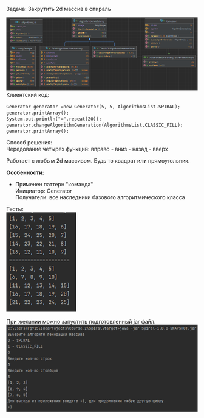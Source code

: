 Задача: Закрутить 2d массив в спираль

![img_1.png](img_1.png)  
Клиентский код:

```
Generator generator =new Generator(5, 5, AlgorithmsList.SPIRAL);
generator.printArray();
System.out.println("=".repeat(20));
generator.changeAlgorithmGeneration(AlgorithmsList.CLASSIC_FILL);
generator.printArray();
```

Способ решения:  
Чередование четырех функций: вправо - вниз - назад - вверх

Работает с любым 2d массивом. Будь то квадрат или прямоугольник.

**Особенности:**
- Применен паттерн "команда"  
Инициатор: Generator  
Получатели: все наследники базового алгоритмического класса

Тесты:  
![img_2.png](img_2.png)

При желании можно запустить подготовленный jar файл.
![img_3.png](img_3.png)
